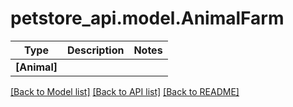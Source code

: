 # petstore_api.model.AnimalFarm

Type | Description | Notes
------------- | ------------- | -------------
**[Animal]** |  | 

[[Back to Model list]](../../README.md#documentation-for-models) [[Back to API list]](../../README.md#documentation-for-api-endpoints) [[Back to README]](../../README.md)

